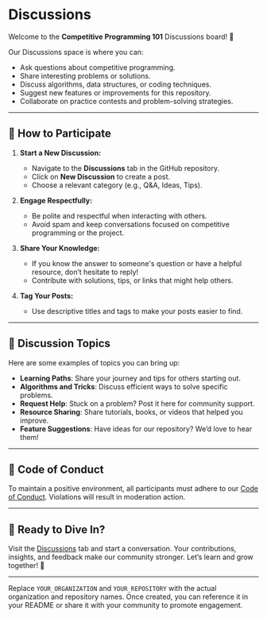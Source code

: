 # Discussions

Welcome to the **Competitive Programming 101** Discussions board! 🎉

Our Discussions space is where you can:
- Ask questions about competitive programming.
- Share interesting problems or solutions.
- Discuss algorithms, data structures, or coding techniques.
- Suggest new features or improvements for this repository.
- Collaborate on practice contests and problem-solving strategies.

---

## 💬 How to Participate

1. **Start a New Discussion:**
   - Navigate to the **Discussions** tab in the GitHub repository.
   - Click on **New Discussion** to create a post.
   - Choose a relevant category (e.g., Q&A, Ideas, Tips).

2. **Engage Respectfully:**
   - Be polite and respectful when interacting with others.
   - Avoid spam and keep conversations focused on competitive programming or the project.

3. **Share Your Knowledge:**
   - If you know the answer to someone's question or have a helpful resource, don’t hesitate to reply!
   - Contribute with solutions, tips, or links that might help others.

4. **Tag Your Posts:**
   - Use descriptive titles and tags to make your posts easier to find.

---

## 🔎 Discussion Topics

Here are some examples of topics you can bring up:
- **Learning Paths**: Share your journey and tips for others starting out.
- **Algorithms and Tricks**: Discuss efficient ways to solve specific problems.
- **Request Help**: Stuck on a problem? Post it here for community support.
- **Resource Sharing**: Share tutorials, books, or videos that helped you improve.
- **Feature Suggestions**: Have ideas for our repository? We’d love to hear them!

---

## 🚨 Code of Conduct
To maintain a positive environment, all participants must adhere to our [Code of Conduct](CODE_OF_CONDUCT.md). Violations will result in moderation action.

---

## 🌟 Ready to Dive In?

Visit the [Discussions](https://github.com/CODE-ESI-CLUB/Competitive-Programming-101/discussions) tab and start a conversation. Your contributions, insights, and feedback make our community stronger. Let’s learn and grow together! 🚀

---

Replace `YOUR_ORGANIZATION` and `YOUR_REPOSITORY` with the actual organization and repository names. Once created, you can reference it in your README or share it with your community to promote engagement.
